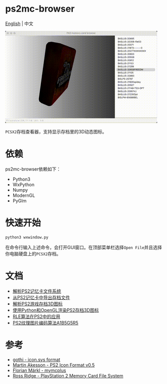 # ps2mc-browser
[English](README.md) | 中文

![](data/1.gif)

`PCSX2`存档查看器，支持显示存档里的3D动态图标。

# 依赖
ps2mc-browser依赖如下：
- Python3
- WxPython
- Numpy
- ModernGL
- PyGlm

# 快速开始
```shell
python3 wxwindow.py
```

在命令行输入上述命令，会打开GUI窗口。在顶部菜单栏选择`Open File`并且选择你电脑硬盘上的`PCSX2`存档。

# 文档
- [解析PS2记忆卡文件系统](https://babyno.top/posts/2023/09/parsing-ps2-memcard-file-system/)
- [从PS2记忆卡中导出存档文件](https://babyno.top/posts/2023/09/exporting-file-from-ps2-memcard/)
- [解析PS2游戏存档3D图标](https://babyno.top/posts/2023/10/parsing-ps2-3d-icon/)
- [使用Python和OpenGL渲染PS2存档3D图标](https://babyno.top/posts/2023/10/rendering-ps2-3d-icon/)
- [RLE算法在PS2中的应用](https://babyno.top/posts/2023/10/rle-algorithm-in-ps2/)
- [PS2纹理图片编码算法A1B5G5R5](https://babyno.top/posts/2023/10/ps2-texture-encoding-algorithm-a1b5g5r5/)

# 参考
- [gothi - icon.sys format](https://www.ps2savetools.com/documents/iconsys-format/)
- [Martin Akesson - PS2 Icon Format v0.5](http://www.csclub.uwaterloo.ca:11068/mymc/ps2icon-0.5.pdf)
- [Florian Märkl - mymcplus](https://git.sr.ht/~thestr4ng3r/mymcplus)
- [Ross Ridge - PlayStation 2 Memory Card File System](https://www.ps2savetools.com/ps2memcardformat.html)